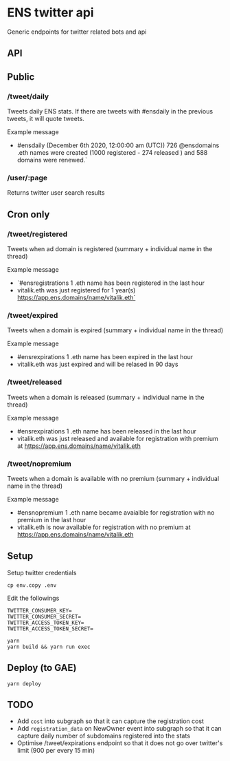 # ENS twitter api

Generic endpoints for twitter related bots and api

## API

## Public

### /tweet/daily

Tweets daily ENS stats. If there are tweets with #ensdaily in the previous tweets, it will quote tweets.

Example message

- #ensdaily (December 6th 2020, 12:00:00 am (UTC)) 726 @ensdomains .eth names were created (1000 registered - 274 released ) and 588 domains were  renewed.`

### /user/:page

Returns twitter user search results

## Cron only

### /tweet/registered

Tweets when ad domain is registered (summary + individual name in the thread)

Example message

- `#ensregistrations 1 .eth name has been registered in the last hour
- vitalik.eth was just registered for 1 year(s) https://app.ens.domains/name/vitalik.eth`

### /tweet/expired

Tweets when a domain is expired (summary + individual name in the thread)

Example message

- #ensrexpirations 1 .eth name has been expired in the last hour
- vitalik.eth was just expired and will be relased in 90 days

### /tweet/released

Tweets when a domain is released (summary + individual name in the thread)

Example message

- #ensrexpirations 1 .eth name has been released in the last hour
- vitalik.eth was just released and available for registration with premium at https://app.ens.domains/name/vitalik.eth

### /tweet/nopremium

Tweets when a domain is available with no premium (summary + individual name in the thread)

Example message

- #ensnopremium 1 .eth name became avaialble for registration with no premium in the last hour
- vitalik.eth is now available for registration with no premium at https://app.ens.domains/name/vitalik.eth

## Setup

Setup twitter credentials

```
cp env.copy .env
```

Edit the followings

```
TWITTER_CONSUMER_KEY=
TWITTER_CONSUMER_SECRET=
TWITTER_ACCESS_TOKEN_KEY=
TWITTER_ACCESS_TOKEN_SECRET=
```

```
yarn
yarn build && yarn run exec
```

## Deploy (to GAE)

```
yarn deploy
```

## TODO

- Add `cost` into subgraph so that it can capture the registration cost
- Add `registration_data` on NewOwner event into subgraph so that it can capture daily number of subdomains registered into the stats
- Optimise /tweet/expirations endpoint so that it does not go over twitter's limit (900 per every 15 min)